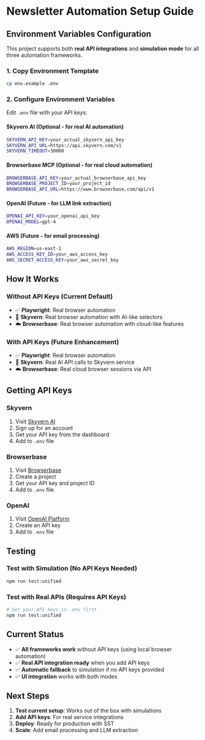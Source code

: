 # Newsletter Automation Setup Guide

## Environment Variables Configuration

This project supports both **real API integrations** and **simulation mode** for all three automation frameworks.

### 1. Copy Environment Template

```bash
cp env.example .env
```

### 2. Configure Environment Variables

Edit `.env` file with your API keys:

#### **Skyvern AI (Optional - for real AI automation)**
```bash
SKYVERN_API_KEY=your_actual_skyvern_api_key
SKYVERN_API_URL=https://api.skyvern.com/v1
SKYVERN_TIMEOUT=30000
```

#### **Browserbase MCP (Optional - for real cloud automation)**
```bash
BROWSERBASE_API_KEY=your_actual_browserbase_api_key
BROWSERBASE_PROJECT_ID=your_project_id
BROWSERBASE_API_URL=https://www.browserbase.com/api/v1
```

#### **OpenAI (Future - for LLM link extraction)**
```bash
OPENAI_API_KEY=your_openai_api_key
OPENAI_MODEL=gpt-4
```

#### **AWS (Future - for email processing)**
```bash
AWS_REGION=us-east-1
AWS_ACCESS_KEY_ID=your_aws_access_key
AWS_SECRET_ACCESS_KEY=your_aws_secret_key
```

## How It Works

### **Without API Keys (Current Default)**
- ✅ **Playwright**: Real browser automation
- 🤖 **Skyvern**: Real browser automation with AI-like selectors
- ☁️ **Browserbase**: Real browser automation with cloud-like features

### **With API Keys (Future Enhancement)**
- ✅ **Playwright**: Real browser automation
- 🤖 **Skyvern**: Real AI API calls to Skyvern service
- ☁️ **Browserbase**: Real cloud browser sessions via API

## Getting API Keys

### Skyvern
1. Visit [Skyvern AI](https://skyvern.com)
2. Sign up for an account
3. Get your API key from the dashboard
4. Add to `.env` file

### Browserbase
1. Visit [Browserbase](https://browserbase.com)
2. Create a project
3. Get your API key and project ID
4. Add to `.env` file

### OpenAI
1. Visit [OpenAI Platform](https://platform.openai.com)
2. Create an API key
3. Add to `.env` file

## Testing

### Test with Simulation (No API Keys Needed)
```bash
npm run test:unified
```

### Test with Real APIs (Requires API Keys)
```bash
# Set your API keys in .env first
npm run test:unified
```

## Current Status

- ✅ **All frameworks work** without API keys (using local browser automation)
- ✅ **Real API integration ready** when you add API keys
- ✅ **Automatic fallback** to simulation if no API keys provided
- ✅ **UI integration** works with both modes

## Next Steps

1. **Test current setup**: Works out of the box with simulations
2. **Add API keys**: For real service integrations
3. **Deploy**: Ready for production with SST
4. **Scale**: Add email processing and LLM extraction
